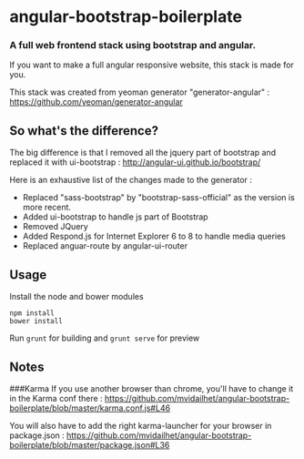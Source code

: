 angular-bootstrap-boilerplate
=============================

### A full web frontend stack using bootstrap and angular.

If you want to make a full angular responsive website, this stack is made for you.

This stack was created from yeoman generator "generator-angular" : https://github.com/yeoman/generator-angular

## So what's the difference?
The big difference is that I removed all the jquery part of bootstrap and replaced it with ui-bootstrap : http://angular-ui.github.io/bootstrap/

Here is an exhaustive list of the changes made to the generator :
- Replaced "sass-bootstrap" by "bootstrap-sass-official" as the version is more recent.
- Added ui-bootstrap to handle js part of Bootstrap
- Removed JQuery
- Added Respond.js for Internet Explorer 6 to 8 to handle media queries
- Replaced anguar-route  by angular-ui-router

## Usage
Install the node and bower modules
```
npm install
bower install
```

Run `grunt` for building and `grunt serve` for preview

## Notes

###Karma
If you use another browser than chrome, you'll have to change it in the Karma conf there : https://github.com/mvidailhet/angular-bootstrap-boilerplate/blob/master/karma.conf.js#L46

You will also have to add the right karma-launcher for your browser in package.json : https://github.com/mvidailhet/angular-bootstrap-boilerplate/blob/master/package.json#L36


